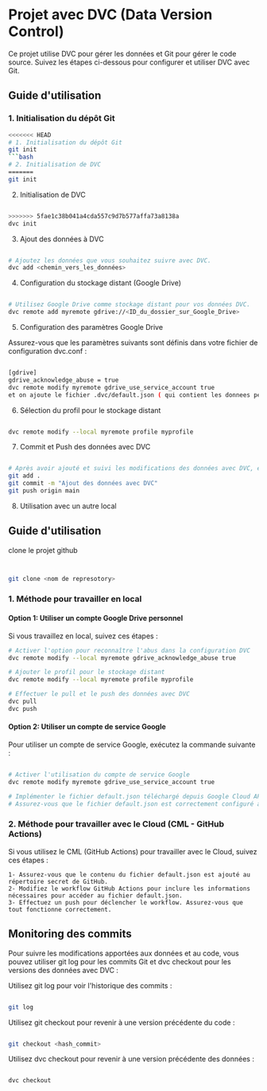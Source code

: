 # Projet avec DVC (Data Version Control)

Ce projet utilise DVC pour gérer les données et Git pour gérer le code source. Suivez les étapes ci-dessous pour configurer et utiliser DVC avec Git.

## Guide d'utilisation

### 1. Initialisation du dépôt Git

```bash
<<<<<<< HEAD
# 1. Initialisation du dépôt Git
git init 
```bash
# 2. Initialisation de DVC
=======
git init
```
2. Initialisation de DVC

```bash

>>>>>>> 5fae1c38b041a4cda557c9d7b577affa73a8138a
dvc init
```
3. Ajout des données à DVC

```bash

# Ajoutez les données que vous souhaitez suivre avec DVC.
dvc add <chemin_vers_les_données>
```
4. Configuration du stockage distant (Google Drive)

```bash

# Utilisez Google Drive comme stockage distant pour vos données DVC.
dvc remote add myremote gdrive://<ID_du_dossier_sur_Google_Drive>
```
5. Configuration des paramètres Google Drive

Assurez-vous que les paramètres suivants sont définis dans votre fichier de configuration dvc.conf :
```bash

[gdrive]
gdrive_acknowledge_abuse = true
dvc remote modify myremote gdrive_use_service_account true
et on ajoute le fichier .dvc/default.json ( qui contient les donnees personnelles de google drive)
```
6. Sélection du profil pour le stockage distant
```bash

dvc remote modify --local myremote profile myprofile
```



7. Commit et Push des données avec DVC

```bash

# Après avoir ajouté et suivi les modifications des données avec DVC, effectuez les étapes Git classiques pour les commit et push.
git add .
git commit -m "Ajout des données avec DVC"
git push origin main
```
8. Utilisation avec un autre local

## Guide d'utilisation
clone le projet github
  ```bash


git clone <nom de represotory>
```
### 1. Méthode pour travailler en local

#### Option 1: Utiliser un compte Google Drive personnel

Si vous travaillez en local, suivez ces étapes :

```bash
# Activer l'option pour reconnaître l'abus dans la configuration DVC
dvc remote modify --local myremote gdrive_acknowledge_abuse true

# Ajouter le profil pour le stockage distant
dvc remote modify --local myremote profile myprofile

# Effectuer le pull et le push des données avec DVC
dvc pull
dvc push
```
#### Option 2: Utiliser un compte de service Google

Pour utiliser un compte de service Google, exécutez la commande suivante :

```bash

# Activer l'utilisation du compte de service Google
dvc remote modify myremote gdrive_use_service_account true

# Implémenter le fichier default.json téléchargé depuis Google Cloud API
# Assurez-vous que le fichier default.json est correctement configuré avec les autorisations nécessaires
```
### 2. Méthode pour travailler avec le Cloud (CML - GitHub Actions)

Si vous utilisez le CML (GitHub Actions) pour travailler avec le Cloud, suivez ces étapes :

    1- Assurez-vous que le contenu du fichier default.json est ajouté au répertoire secret de GitHub.
    2- Modifiez le workflow GitHub Actions pour inclure les informations nécessaires pour accéder au fichier default.json.
    3- Effectuez un push pour déclencher le workflow. Assurez-vous que tout fonctionne correctement.

## Monitoring des commits

Pour suivre les modifications apportées aux données et au code, vous pouvez utiliser git log pour les commits Git et dvc checkout pour les versions des données avec DVC :

  Utilisez git log pour voir l'historique des commits :
```bash

git log
```

Utilisez git checkout pour revenir à une version précédente du code :

```bash

git checkout <hash_commit>
```

Utilisez dvc checkout pour revenir à une version précédente des données :

```bash

dvc checkout
```

